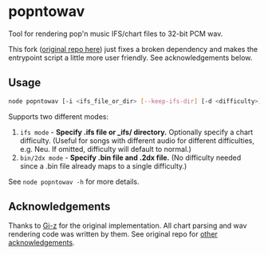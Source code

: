 # popntowav

Tool for rendering pop'n music IFS/chart files to 32-bit PCM wav.

This fork ([original repo here](https://github.com/Gi-z/popntowav)) just fixes a broken dependency and makes the entrypoint script a little more user friendly. See acknowledgements below.

## Usage

```sh
node popntowav [-i <ifs_file_or_dir> [--keep-ifs-dir] [-d <difficulty>]] [--bin-file <bin_file> --2dx-file <2dx_file>] [<output_file>]
```

Supports two different modes:

1. `ifs mode` - **Specify .ifs file or \_ifs/ directory.** Optionally specify a chart difficulty. (Useful for songs with different audio for different difficulties, e.g. Neu. If omitted, difficulty will default to normal.)
2. `bin/2dx mode` - **Specify .bin file and .2dx file.** (No difficulty needed since a .bin file already maps to a single difficulty.)

See `node popntowav -h` for more details.

## Acknowledgements

Thanks to [Gi-z](https://github.com/Gi-z) for the original implementation. All chart parsing and wav rendering code was written by them. See original repo for [other acknowledgements](https://github.com/Gi-z/popntowav#acknowledgements).
